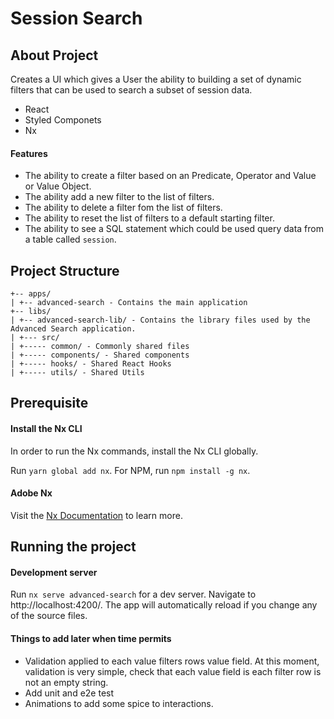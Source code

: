 # Session Search

## About Project

Creates a UI which gives a User the ability to building a set of dynamic filters that can be used to search a subset of session data.

- React
- Styled Componets
- Nx

#### Features
- The ability to create a filter based on an Predicate, Operator and Value or Value Object. 
- The ability add a new filter to the list of filters.
- The ability to delete a filter fom the list of filters.
- The ability to reset the list of filters to a default starting filter.
- The ability to see a SQL statement which could be used query data from a table called `session`.

## Project Structure

```
+-- apps/
| +-- advanced-search - Contains the main application
+-- libs/
| +-- advanced-search-lib/ - Contains the library files used by the Advanced Search application.
| +--- src/
| +----- common/ - Commonly shared files
| +----- components/ - Shared components
| +----- hooks/ - Shared React Hooks
| +----- utils/ - Shared Utils
```

## Prerequisite

#### Install the Nx CLI

In order to run the Nx commands, install the Nx CLI globally.

Run `yarn global add nx`. For NPM, run `npm install -g nx`.

#### Adobe Nx

Visit the [Nx Documentation](https://nx.dev) to learn more.

## Running the project

#### Development server

Run `nx serve advanced-search` for a dev server. Navigate to http://localhost:4200/. The app will automatically reload if you change any of the source files.

#### Things to add later when time permits

- Validation applied to each value filters rows value field. At this moment, validation is very simple, check that each value field is each filter row is not an empty string.
- Add unit and e2e test
- Animations to add some spice to interactions.